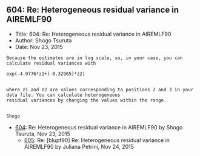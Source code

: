 ## 604: Re: Heterogeneous residual variance in AIREMLF90

- Title: 604: Re: Heterogeneous residual variance in AIREMLF90
- Author: Shogo Tsuruta
- Date: Nov 23, 2015

```
Because the estimates are in log scale, so, in your case, you can calculate residual variances with

exp(-4.9776*z1+(-0.32965)*z2)


where z1 and z2 are values corresponding to positions 2 and 3 in your data file. You can calculate heterogeneous
residual variances by changing the values within the range.


Shogo
```

- [604](0604.md): Re: Heterogeneous residual variance in AIREMLF90 by Shogo Tsuruta, Nov 23, 2015
    - [605](0605.md): Re: [blupf90] Re: Heterogeneous residual variance in AIREMLF90 by Juliana Petrini, Nov 24, 2015
